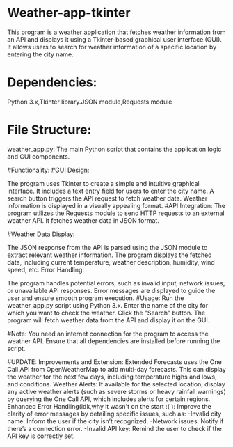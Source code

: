 # Weather-app-tkinter
This program is a weather application that fetches weather information from an API and displays it using a Tkinter-based graphical user interface (GUI). It allows users to search for weather information of a specific location by entering the city name.

# Dependencies:
Python 3.x,Tkinter library.JSON module,Requests module

# File Structure:
weather_app.py: The main Python script that contains the application logic and GUI components.

#Functionality:
#GUI Design:

The program uses Tkinter to create a simple and intuitive graphical interface.
It includes a text entry field for users to enter the city name.
A search button triggers the API request to fetch weather data.
Weather information is displayed in a visually appealing format.
#API Integration:
The program utilizes the Requests module to send HTTP requests to an external weather API.
It fetches weather data in JSON format.

#Weather Data Display:

The JSON response from the API is parsed using the JSON module to extract relevant weather information.
The program displays the fetched data, including current temperature, weather description, humidity, wind speed, etc.
Error Handling:

The program handles potential errors, such as invalid input, network issues, or unavailable API responses.
Error messages are displayed to guide the user and ensure smooth program execution.
#Usage:
Run the weather_app.py script using Python 3.x.
Enter the name of the city for which you want to check the weather.
Click the "Search" button.
The program will fetch weather data from the API and display it on the GUI.

#Note:
You need an internet connection for the program to access the weather API.
Ensure that all dependencies are installed before running the script.

#UPDATE:
 Improvements and Extension:
 Extended Forecasts uses the One Call API from OpenWeatherMap to add multi-day forecasts. This can display the weather for the next few days, including temperature highs and lows, and conditions.
 Weather Alerts: If available for the selected location, display any active weather alerts (such as severe storms or heavy rainfall warnings) by querying the One Call API, which includes alerts for certain regions.
 Enhanced Error Handling(idk,why it wasn't on the start :( ): 
 Improve the clarity of error messages by detailing specific issues, such as:
 -Invalid city name: Inform the user if the city isn’t recognized.
 -Network issues: Notify if there’s a connection error.
 -Invalid API key: Remind the user to check if the API key is correctly set.
 
